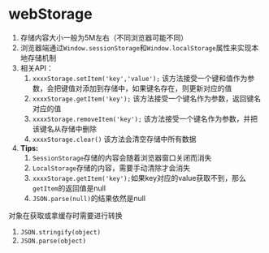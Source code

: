 # webStorage

1. 存储内容大小一般为5M左右（不同浏览器可能不同）
2. 浏览器端通过`Window.sessionStorage`和`Window.localStorage`属性来实现本地存储机制
3. 相关API：
   1. `xxxxStorage.setItem('key','value');` 该方法接受一个键和值作为参数，会把键值对添加到存储中，如果键名存在，则更新对应的值
   2. `xxxxStorage.getItem('key');` 该方法接受一个键名作为参数，返回键名对应的值
   3. `xxxxStorage.removeItem('key');` 该方法接受一个键名作为参数，并把该键名从存储中删除
   4. `xxxxStorage.clear()` 该方法会清空存储中所有数据
4. **Tips:** 
   1. `SessionStorage`存储的内容会随着浏览器窗口关闭而消失
   2. `LocalStorage`存储的内容，需要手动清除才会消失
   3. `xxxxStorage.getItem('key');`如果key对应的value获取不到，那么`getItem`的返回值是null
   4. `JSON.parse(null)`的结果依然是null

对象在获取或拿缓存时需要进行转换
1. `JSON.stringify(object)`
2. `JSON.parse(object)`